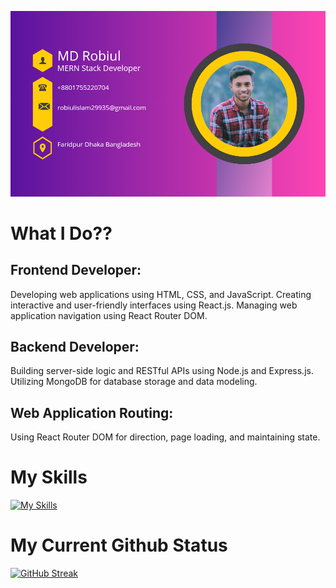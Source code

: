 

![Header](https://raw.githubusercontent.com/Robiul704/Robiul704/main/20231209_005523_0000.png)

# What I Do??

## Frontend Developer:

Developing web applications using HTML, CSS, and JavaScript.
Creating interactive and user-friendly interfaces using React.js.
Managing web application navigation using React Router DOM.

## Backend Developer:

Building server-side logic and RESTful APIs using Node.js and Express.js.
Utilizing MongoDB for database storage and data modeling.

## Web Application Routing:

Using React Router DOM for direction, page loading, and maintaining state.


# My Skills
[![My Skills](https://skillicons.dev/icons?i=mongodb,js,react,github,nodejs,nextjs,firebase,html,css,tailwind,vercel,vite,vscode,instagram,linkedin,netlify,regex,materialui,figma&theme=light)](https://skillicons.dev)

# My Current Github Status

[![GitHub Streak](https://github-readme-streak-stats.herokuapp.com?user=Robiul704&theme=dark&date_format=j%20M%5B%20Y%5D)](https://git.io/streak-stats)



